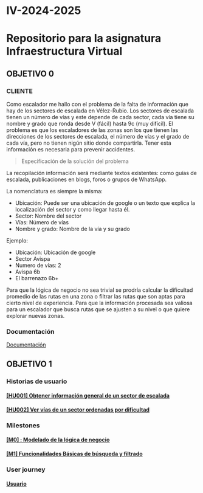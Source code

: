 # IV-2024-2025
# Repositorio para la asignatura Infraestructura Virtual
## OBJETIVO 0
### CLIENTE

Como escalador me hallo con el problema de la falta de información que hay de los sectores de escalada en Vélez-Rubio.
Los sectores de escalada tienen un número de vías y este depende de cada sector, cada vía tiene su nombre y grado que ronda desde V (fácil) hasta 9c (muy difícil).
El problema es que los escaladores de las zonas son los que tienen las direcciones de los sectores de escalada, el número de vías y el grado de cada vía, pero no tienen nigún sitio donde compartirla.
Tener esta información es necesaria para prevenir accidentes.

> Especificación de la solución del problema

La recopilación información será mediante textos existentes: como guías de escalada, publicaciones en blogs, foros o grupos de WhatsApp.

La nomenclatura es siempre la misma:
- Ubicación: Puede ser una ubicación de google o un texto que explica la localización del sector y como llegar hasta él. 
- Sector: Nombre del sector
- Vías: Número de vías
- Nombre y grado: Nombre de la vía y su grado
  
Ejemplo:

- Ubicación: Ubicación de google
- Sector Avispa
- Numero de vías: 2
- Avispa 6b
- El barrenazo 6b+

Para que la lógica de negocio no sea trivial se prodría calcular la dificultad promedio de las rutas en una zona o filtrar las rutas que son aptas para cierto nivel de experiencia. Para que la información procesada sea valiosa para un escalador que busca rutas que se ajusten a su nivel o que quiere explorar nuevas zonas.

### Documentación

[Documentación](https://github.com/FabriConde/IV-2024-2025/tree/objetivo_0-v0.0.1/Documentaci%C3%B3n)

## OBJETIVO 1
### Historias de usuario

#### [[HU001] Obtener información general de un sector de escalada](https://github.com/FabriConde/IV-2024-2025/issues/2)
#### [[HU002] Ver vías de un sector ordenadas por dificultad](https://github.com/FabriConde/IV-2024-2025/issues/3)

### Milestones

#### [[M0] : Modelado de la lógica de negocio](https://github.com/FabriConde/IV-2024-2025/milestone/1)
#### [[M1] Funcionalidades Básicas de búsqueda y filtrado](https://github.com/FabriConde/IV-2024-2025/milestone/2)

### User journey
#### [Usuario](https://github.com/FabriConde/IV-2024-2025/blob/objetivo_1/docs/user%20journey.md)

